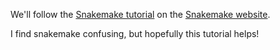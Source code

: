 We'll follow the [Snakemake tutorial](https://snakemake.readthedocs.io/en/stable/tutorial/tutorial.html) on the [Snakemake website](https://snakemake.readthedocs.io/en/stable/index.html).

I find snakemake confusing, but hopefully this tutorial helps!
